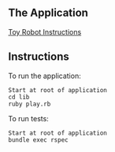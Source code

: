 ## The Application
[Toy Robot Instructions](https://github.com/DiscoverRedwolf/toyrobot)

## Instructions

To run the application:
~~~~
Start at root of application
cd lib
ruby play.rb
~~~~

To run tests:
~~~~
Start at root of application
bundle exec rspec
~~~~
